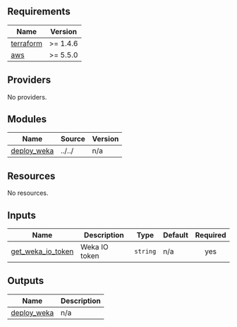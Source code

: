 <!-- BEGIN_TF_DOCS -->
## Requirements

| Name | Version |
|------|---------|
| <a name="requirement_terraform"></a> [terraform](#requirement\_terraform) | >= 1.4.6 |
| <a name="requirement_aws"></a> [aws](#requirement\_aws) | >= 5.5.0 |

## Providers

No providers.

## Modules

| Name | Source | Version |
|------|--------|---------|
| <a name="module_deploy_weka"></a> [deploy\_weka](#module\_deploy\_weka) | ../../ | n/a |

## Resources

No resources.

## Inputs

| Name | Description | Type | Default | Required |
|------|-------------|------|---------|:--------:|
| <a name="input_get_weka_io_token"></a> [get\_weka\_io\_token](#input\_get\_weka\_io\_token) | Weka IO token | `string` | n/a | yes |

## Outputs

| Name | Description |
|------|-------------|
| <a name="output_deploy_weka"></a> [deploy\_weka](#output\_deploy\_weka) | n/a |
<!-- END_TF_DOCS -->
